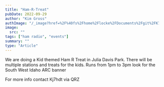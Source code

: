 ```yaml
---
title: "Ham-R-Treat"
pubDate: 2022-09-29
author: "Kim Gross"
authImage: "/_image?href=%2F%40fs%2Fhome%2Flocke%2FDocuments%2Fgit%2FK7SWI%2Fsrc%2Fassets%2Fteam%2FKI03.png%3ForigWidth%3D447%26origHeight%3D411%26origFormat%3Dpng&w=447&h=411&f=webp"
image:
  src: ""
tags: ["ham radio", "events"]
summary: ""
type: "Article"
---
```


We are doing a Kid themed Ham R Treat in Julia Davis Park. There will be multiple stations and treats for the kids. Runs from 1pm to 3pm look for the South West Idaho ARC banner

For more info contact Kj7hdt via QRZ

